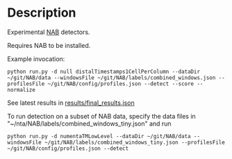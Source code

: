 # Description

Experimental [NAB](https://github.com/numenta/NAB) detectors.

Requires NAB to be installed.

Example invocation:

```
python run.py -d null distalTimestamps1CellPerColumn --dataDir ~/git/NAB/data --windowsFile ~/git/NAB/labels/combined_windows.json --profilesFile ~/git/NAB/config/profiles.json --detect --score --normalize
```

See latest results in [results/final_results.json](results/final_results.json)

To run detection on a subset of NAB data, specify the data files in "~/nta/NAB/labels/combined_windows_tiny.json" and run

```
python run.py -d numentaTMLowLevel --dataDir ~/git/NAB/data --windowsFile ~/git/NAB/labels/combined_windows_tiny.json --profilesFile ~/git/NAB/config/profiles.json --detect
```
